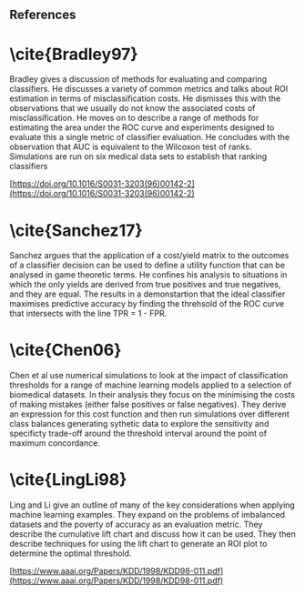 References
-----------

# \cite{Bradley97}

Bradley gives a discussion of methods for evaluating and comparing classifiers. He discusses a variety 
of common metrics and talks about ROI estimation in terms of misclassification costs. He dismisses this
with the observations that we usually do not know the associated costs of misclassification. He moves
on to describe a range of methods for estimating the area under the ROC curve and experiments designed to
evaluate this a single metric of classifier evaluation. He concludes with the observation that AUC is 
equivalent to the Wilcoxon test of ranks. 
Simulations are run on six medical data sets to establish that ranking classifiers

[https://doi.org/10.1016/S0031-3203(96)00142-2](https://doi.org/10.1016/S0031-3203(96)00142-2)

# \cite{Sanchez17} 

Sanchez argues that the application of a cost/yield matrix to the outcomes of a classifier decision
can be used to define a utility function that can be analysed in game theoretic terms. He confines his
analysis to situations in which the only yields are derived from true positives and true negatives,
and they are equal. The results in a demonstartion that the ideal classifier maximises predictive accuracy
by finding the threhsold of the ROC curve that intersects with the line TPR = 1 - FPR.


# \cite{Chen06}

Chen et al use numerical simulations to look at the impact of classification thresholds for a range of 
machine learning models applied to a selection of biomedical datasets. In their analysis they focus on
the minimising the costs of making mistakes (either false positives or false negatives). They derive an expression
for this cost function and then run simulations over different class balances generating sythetic data to
explore the sensitivity and specificty trade-off around the threshold interval around the point of maximum concordance. 



# \cite{LingLi98}

Ling and Li give an outline of many of the key considerations when applying machine learning examples.
They expand on the problems of imbalanced datasets and the poverty of accuracy as an evaluation metric.
They describe the cumulative lift chart and discuss how it can be used. They then describe techniques for
using the lift chart to generate an ROI plot to determine the optimal threshold.

[https://www.aaai.org/Papers/KDD/1998/KDD98-011.pdf](https://www.aaai.org/Papers/KDD/1998/KDD98-011.pdf)





